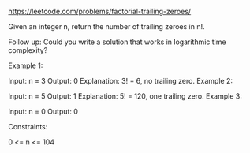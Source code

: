 https://leetcode.com/problems/factorial-trailing-zeroes/

Given an integer n, return the number of trailing zeroes in n!.

Follow up: Could you write a solution that works in logarithmic time complexity?

 

Example 1:

Input: n = 3
Output: 0
Explanation: 3! = 6, no trailing zero.
Example 2:

Input: n = 5
Output: 1
Explanation: 5! = 120, one trailing zero.
Example 3:

Input: n = 0
Output: 0
 

Constraints:

0 <= n <= 104
